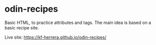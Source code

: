 # odin-recipes
Basic HTML, to practice attributes and tags.
The main idea is based on a basic recipe site.

Live site: https://kf-herrera.github.io/odin-recipes/